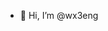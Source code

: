 - 👋 Hi, I’m @wx3eng
<!---
- 👀 I’m interested in ...
- 🌱 I’m currently learning ...
- 💞️ I’m looking to collaborate on ...
- 📫 How to reach me ...


wx3eng/wx3eng is a ✨ special ✨ repository because its `README.md` (this file) appears on your GitHub profile.
You can click the Preview link to take a look at your changes.
--->
